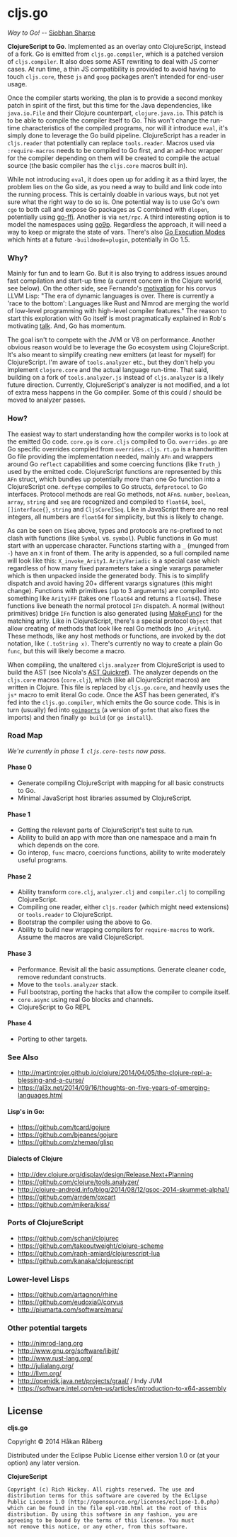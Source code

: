 # cljs.go

*Way to Go!* -- [Siobhan Sharpe](http://londonist.com/2012/07/did-boris-write-twenty-twelve-way-to-go-gag.php)


**ClojureScript to Go**. Implemented as an overlay onto ClojureScript, instead of a fork. Go is emitted from `cljs.go.compiler`, which is a patched version of `cljs.compiler`. It also does some AST rewriting to deal with JS corner cases. At run time, a thin JS compatibility is provided to avoid having to touch `cljs.core`, these `js` and `goog` packages aren't intended for end-user usage.

Once the compiler starts working, the plan is to provide a second monkey patch in spirit of the first, but this time for the Java dependencies, like `java.io.File` and their Clojure counterpart, `clojure.java.io`. This patch is to be able to compile the compiler itself to Go. This won't change the run-time characteristics of the compiled programs, nor will it introduce `eval`, it's simply done to leverage the Go build pipeline. ClojureScript has a reader in `cljs.reader` that potentially can replace `tools.reader`. Macros used via `:require-macros` needs to be compiled to Go first, and an ad-hoc wrapper for the compiler depending on them will be created to compile the actual source (the basic compiler has the `cljs.core` macros built in).

While not introducing `eval`, it does open up for adding it as a third layer, the problem lies on the Go side, as you need a way to build and link code into the running process. This is certainly doable in various ways, but not yet sure what the right way to do so is. One potential way is to use Go's own `cgo` to both call and expose Go packages as C combined with `dlopen`, potentially using [go-ffi](https://bitbucket.org/binet/go-ffi). Another is via `net/rpc`. A third interesting option is to model the namespaces using [go9p](http://code.google.com/p/go9p/). Regardless the approach, it will need a way to keep or migrate the state of vars. There's also [Go Execution Modes](https://docs.google.com/document/d/1nr-TQHw*er6GOQRsF6T43GGhFDelrAP0NqSS*00RgZQ/preview?sle=true) which hints at a future `-buildmode=plugin`, potentially in Go 1.5.

### Why?

Mainly for fun and to learn Go. But it is also trying to address issues around fast compilation and start-up time (a current concern in the Clojure world, see below). On the other side, see Fernando's [motivation](https://github.com/eudoxia0/corvus#why) for his corvus LLVM Lisp: "The era of dynamic languages is over. There is currently a 'race to the bottom': Languages like Rust and Nimrod are merging the world of low-level programming with high-level compiler features." The reason to start this exploration with Go itself is most pragmatically explained in Rob's motivating [talk](https://talks.golang.org/2012/splash.article). And, Go has momentum.

The goal isn't to compete with the JVM or V8 on performance. Another obvious reason would be to leverage the Go ecosystem using ClojureScript. It's also meant to simplify creating new emitters (at least for myself) for ClojureScript. I'm aware of `tools.analyzer` etc., but they don't help you implement `clojure.core` and the actual language run-time. That said, building on a fork of `tools.analyzer.js` instead of `cljs.analyzer` is a likely future direction. Currently, ClojureScript's analyzer is not modified, and a lot of extra mess happens in the Go compiler. Some of this could / should be moved to analyzer passes.

### How?

The easiest way to start understanding how the compiler works is to look at the emitted Go code. `core.go` is `core.cljs` compiled to Go. `overrides.go` are Go specific overrides compiled from `overrides.cljs`. `rt.go` is a handwritten Go file providing the implementation needed, mainly `AFn` and wrappers around Go `reflect` capabilities and some coercing functions (like `Truth_`) used by the emitted code. ClojureScript functions are represented by this `AFn` struct, which bundles up potentially more than one Go function into a ClojureScript one. `deftype` compiles to Go structs, `defprotocol` to Go interfaces. Protocol methods are real Go methods, not `AFn`s. `number`, `boolean`, `array`, `string` and `seq` are recognized and compiled to `float64`, `bool`, `[]interface{}`, `string` and `CljsCoreISeq`. Like in JavaScript there are no real integers, all numbers are `float64` for simplicity, but this is likely to change.

As can be seen on `ISeq` above, types and protocols are ns-prefixed to not clash with functions (like `Symbol` vs. `symbol`). Public functions in Go must start with an uppercase character. Functions starting with a `_` (munged from `-`) have an `X` in front of them. The arity is appended, so a full compiled name will look like this: `X_invoke_Arity1`. `ArityVariadic` is a special case which regardless of how many fixed parameters take a single varargs parameter which is then unpacked inside the generated body. This is to simplify dispatch and avoid having 20+ different varargs signatures (this might change). Functions with primitives (up to 3 arguments) are compiled into something like `Arity1FF` (takes one `float64` and returns a `float64`). These functions live beneath the normal protocol `IFn` dispatch. A normal (without primitives) bridge `IFn` function is also generated (using [MakeFunc](http://golang.org/pkg/reflect/#MakeFunc)) for the matching arity. Like in ClojureScript, there's a special protocol `Object` that allow creating of methods that look like real Go methods (no `_ArityN`). These methods, like any host methods or functions, are invoked by the dot notation, like `(.toString x)`. There's currently no way to create a plain Go `func`, but this will likely become a macro.

When compiling, the unaltered `cljs.analyzer` from ClojureScript is used to build the AST (see Nicola's [AST Quickref](http://clojure.github.io/tools.analyzer/spec/quickref.html)). The analyzer depends on the `cljs.core` macros (`core.clj`), which (like all ClojureScript macros) are written in Clojure. This file is replaced by `cljs.go.core`, and heavily uses the `js*` macro to emit literal Go code. Once the AST has been generated, it's fed into the `cljs.go.compiler`, which emits the Go source code. This is in turn (usually) fed into [`goimports`](http://godoc.org/code.google.com/p/go.tools/cmd/goimports) (a version of `gofmt` that also fixes the imports) and then finally `go build` (or `go install`).

### Road Map

*We're currently in phase 1. `cljs.core-tests` now pass.*

#### Phase 0

* Generate compiling ClojureScript with mapping for all basic constructs to Go.
* Minimal JavaScript host libraries assumed by ClojureScript.

#### Phase 1

* Getting the relevant parts of ClojureScript's test suite to run.
* Ability to build an app with more than one namespace and a main fn which depends on the core.
* Go interop, `func` macro, coercions functions, ability to write moderately useful programs.

#### Phase 2

* Ability transform `core.clj`, `analyzer.clj` and `compiler.clj` to compiling ClojureScript.
* Compiling one reader, either `cljs.reader` (which might need extensions) or `tools.reader` to ClojureScript.
* Bootstrap the compiler using the above to Go.
* Ability to build new wrapping compilers for `require-macros` to work. Assume the macros are valid ClojureScript.

#### Phase 3

* Performance. Revisit all the basic assumptions. Generate cleaner code, remove redundant constructs.
* Move to the `tools.analyzer` stack.
* Full bootstrap, porting the hacks that allow the compiler to compile itself.
* `core.async` using real Go blocks and channels.
* ClojureScript to Go REPL

#### Phase 4

* Porting to other targets.

### See Also

* http://martintrojer.github.io/clojure/2014/04/05/the-clojure-repl-a-blessing-and-a-curse/
* https://al3x.net/2014/09/16/thoughts-on-five-years-of-emerging-languages.html

#### Lisp's in Go:

* https://github.com/tcard/gojure
* https://github.com/bjeanes/gojure
* https://github.com/zhemao/glisp

#### Dialects of Clojure

* http://dev.clojure.org/display/design/Release.Next+Planning
* https://github.com/clojure/tools.analyzer/
* http://clojure-android.info/blog/2014/08/12/gsoc-2014-skummet-alpha1/
* https://github.com/arrdem/oxcart
* https://github.com/mikera/kiss/

### Ports of ClojureScript

* https://github.com/schani/clojurec
* https://github.com/takeoutweight/clojure-scheme
* https://github.com/raph-amiard/clojurescript-lua
* https://github.com/kanaka/clojurescript

### Lower-level Lisps

* https://github.com/artagnon/rhine
* https://github.com/eudoxia0/corvus
* http://piumarta.com/software/maru/

### Other potential targets

* http://nimrod-lang.org
* http://www.gnu.org/software/libjit/
* http://www.rust-lang.org/
* http://julialang.org/
* http://llvm.org/
* http://openjdk.java.net/projects/graal/ / Indy JVM
* https://software.intel.com/en-us/articles/introduction-to-x64-assembly

## License

**cljs.go**

Copyright © 2014 Håkan Råberg

Distributed under the Eclipse Public License either version 1.0 or (at
your option) any later version.

**ClojureScript**

    Copyright (c) Rich Hickey. All rights reserved. The use and
    distribution terms for this software are covered by the Eclipse
    Public License 1.0 (http://opensource.org/licenses/eclipse-1.0.php)
    which can be found in the file epl-v10.html at the root of this
    distribution. By using this software in any fashion, you are
    agreeing to be bound by the terms of this license. You must
    not remove this notice, or any other, from this software.
